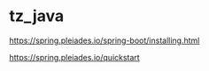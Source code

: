 # tz_java

https://spring.pleiades.io/spring-boot/installing.html

https://spring.pleiades.io/quickstart

